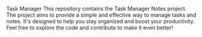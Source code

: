 Task Manager
This repository contains the Task Manager Notes project. The project aims to provide a simple and effective way to manage tasks and notes.
It's designed to help you stay organized and boost your productivity. Feel free to explore the code and contribute to make it even better!
